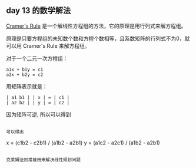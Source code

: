 ## day 13 的数学解法

[Cramer's Rule](https://en.wikipedia.org/wiki/Cramer%27s_rule) 是一个解线性方程组的方法，它的原理是用行列式来解方程组。

原理是只要方程组的未知数个数和方程个数相等，且系数矩阵的行列式不为0，就可以用 Cramer's Rule 来解方程组。

对于一个二元一次方程组：

```
a1x + b1y = c1
a2x + b2y = c2
```

用矩阵表示就是：

```
| a1 b1 | | x | = | c1 |
| a2 b2 | | y | = | c2 |
```

因为矩阵可逆, 所以可以得到

```

可以得出

```
x = (c1b2 - c2b1) / (a1b2 - a2b1)
y = (a1c2 - a2c1) / (a1b2 - a2b1)
```

克莱姆法则常被用来解决线性规划问题
